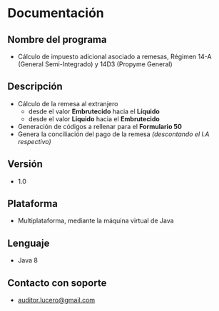 # Documentación

## Nombre del programa
-  Cálculo de impuesto adicional asociado a remesas, Régimen 14-A (General Semi-Integrado) y 14D3 (Propyme General)

## Descripción
- Cálculo de la remesa al extranjero
    - desde el valor **Embrutecido** hacia el **Líquido**
    - desde el valor **Liquido** hacia el **Embrutecido**
- Generación de códigos a rellenar para el **Formulario 50**
- Genera la conciliación del pago de la remesa _(descontando el I.A respectivo)_

## Versión
- 1.0

## Plataforma
- Multiplataforma, mediante la máquina virtual de Java

## Lenguaje
- Java 8

## Contacto con soporte
- auditor.lucero@gmail.com